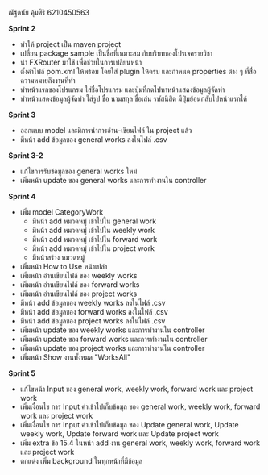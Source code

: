 ณัฐดนัย คุ้มศิริ 6210450563 

**Sprint 2**

* ทำให้ project เป็น maven project
* เปลี่ยน package sample เป็นชื่อที่เหมาะสม กับบริบทของโปรเจครายวิชา
* นำ FXRouter มาใช้ เพื่อช่วยในการเปลี่ยนหน้า
* ตั้งค่าไฟล์ pom.xml ให้พร้อม โดยใส่ plugin ให้ครบ และกำหนด properties ต่าง ๆ ที่สื่อความหมายถึงงานที่ทำ
* ทำหน้าแรกของโปรแกรม ใส่ชื่อโปรแกรม และปุ่มที่กดไปหาหน้าแสดงข้อมูลผู้จัดทำ
* ทำหน้าแสดงข้อมูลผู้จัดทำ ใส่รูป ชื่อ นามสกุล ชื่อเล่น รหัสนิสิต มีปุ่มย้อนกลับไปหน้าแรกได้

**Sprint 3**

* ออกแบบ model และมีการนำการอ่าน-เขียนไฟล์ ใน project แล้ว
* มีหน้า add ข้อมูลของ general works ลงในไฟล์ .csv 

**Sprint 3-2**

* แก้ไขการรับข้อมูลของ general works ใหม่
* เพิ่มหน้า update ของ general works และการทำงานใน controller

**Sprint 4**

* เพิ่ม model CategoryWork
    * มีหน้า add หมวดหมู่ เข้าไปใน general work
    * มีหน้า add หมวดหมู่ เข้าไปใน weekly work
    * มีหน้า add หมวดหมู่ เข้าไปใน forward work
  * มีหน้า add หมวดหมู่ เข้าไปใน project work
  * มีหน้าสร้าง หมวดหมู่
* เพิ่มหน้า How to Use หน้าเปล่า
* เพิ่มหน้า อ่านเขียนไฟล์ ของ weekly works
* เพิ่มหน้า อ่านเขียนไฟล์ ของ forward works
* เพิ่มหน้า อ่านเขียนไฟล์ ของ project works
* มีหน้า add ข้อมูลของ weekly works ลงในไฟล์ .csv 
* มีหน้า add ข้อมูลของ forward works ลงในไฟล์ .csv 
* มีหน้า add ข้อมูลของ project works ลงในไฟล์ .csv
* เพิ่มหน้า update ของ weekly works และการทำงานใน controller
* เพิ่มหน้า update ของ forward works และการทำงานใน controller
* เพิ่มหน้า update ของ project works และการทำงานใน controller
* เพิ่มหน้า Show งานทั้งหมด "WorksAll"

**Sprint 5**

* แก้ไขหน้า Input ของ general work, weekly work, forward work และ project work
* เพิ่มเงื่อนไข การ Input ค่าเข้าไปเก็บข้อมูล ของ general work, weekly work, forward work และ project work
* เพิ่มเงื่อนไข การ Input ค่าเข้าไปเก็บข้อมูล ของ Update general work, Update weekly work, Update forward work และ Update project work
* เพิ่ม extra ข้อ 15.4 ในหน้า add งาน general work, weekly work, forward work และ project work
* ตกแต่ง เพิ่ม background ในทุกหน้าที่มีข้อมูล